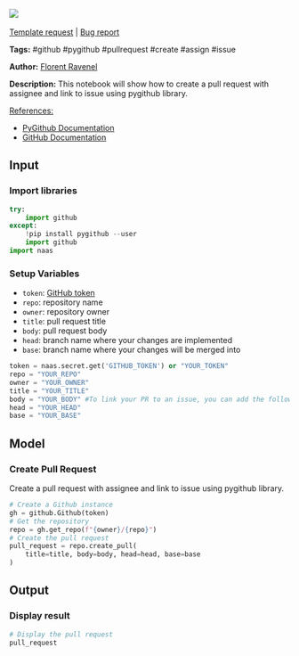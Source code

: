 <a href="https://app.naas.ai/user-redirect/naas/downloader?url=https://raw.githubusercontent.com/jupyter-naas/awesome-notebooks/master/GitHub/GitHub_Create_Pull_Request.ipynb" target="_parent"><img src="https://naasai-public.s3.eu-west-3.amazonaws.com/open_in_naas.svg"/></a><br><br><a href="https://github.com/jupyter-naas/awesome-notebooks/issues/new?assignees=&labels=&template=template-request.md&title=Tool+-+Action+of+the+notebook+">Template request</a> | <a href="https://github.com/jupyter-naas/awesome-notebooks/issues/new?assignees=&labels=bug&template=bug_report.md&title=GitHub+-+Create+Pull+Request:+Error+short+description">Bug report</a>

**Tags:** #github #pygithub #pullrequest #create #assign #issue

**Author:** [Florent Ravenel](https://www.linkedin.com/in/florent-ravenel/)

**Description:** This notebook will show how to create a pull request with assignee and link to issue using pygithub library.

<u>References:</u>
- [PyGithub Documentation](https://pygithub.readthedocs.io/en/latest/)
- [GitHub Documentation](https://docs.github.com/en/github/collaborating-with-issues-and-pull-requests/creating-a-pull-request)

## Input

### Import libraries


```python
try:
    import github
except:
    !pip install pygithub --user
    import github
import naas
```

### Setup Variables
- `token`: [GitHub token](https://docs.github.com/en/github/authenticating-to-github/creating-a-personal-access-token)
- `repo`: repository name
- `owner`: repository owner
- `title`: pull request title
- `body`: pull request body
- `head`: branch name where your changes are implemented
- `base`: branch name where your changes will be merged into


```python
token = naas.secret.get('GITHUB_TOKEN') or "YOUR_TOKEN"
repo = "YOUR_REPO"
owner = "YOUR_OWNER"
title = "YOUR_TITLE"
body = "YOUR_BODY" #To link your PR to an issue, you can add the following in your body 'This PR resolves {issue_html_url}'
head = "YOUR_HEAD"
base = "YOUR_BASE"
```

## Model

### Create Pull Request

Create a pull request with assignee and link to issue using pygithub library.


```python
# Create a Github instance
gh = github.Github(token)
# Get the repository
repo = gh.get_repo(f"{owner}/{repo}")
# Create the pull request
pull_request = repo.create_pull(
    title=title, body=body, head=head, base=base
)
```

## Output

### Display result


```python
# Display the pull request
pull_request
```

 
